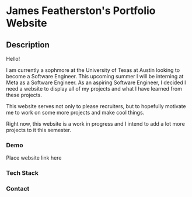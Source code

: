 # James Featherston's Portfolio Website

## Description

Hello! 

I am currently a sophmore at the University of Texas at Austin looking to become a Software Engineer. This upcoming summer I will be interning at Meta as a Software Engineer. As an aspiring Software Engineer, I decided I need a website to display all of my projects and what I have learned from these projects.

This website serves not only to please recruiters, but to hopefully motivate me to work on some more projects and make cool things. 

Right now, this website is a work in progress and I intend to add a lot more projects to it this semester.

### Demo
Place website link here

### Tech Stack

### Contact
